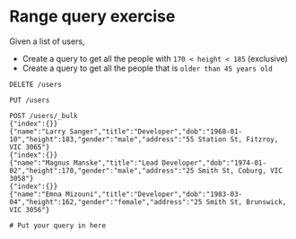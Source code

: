 # Range query exercise
Given a list of users,
* Create a query to get all the people with `170 < height < 185` (exclusive)
* Create a query to get all the people that is `older than 45 years old`

```text
DELETE /users

PUT /users

POST /users/_bulk
{"index":{}}
{"name":"Larry Sanger","title":"Developer","dob":"1968-01-10","height":183,"gender":"male","address":"55 Station St, Fitzroy, VIC 3065"}
{"index":{}}
{"name":"Magnus Manske","title":"Lead Developer","dob":"1974-01-02","height":170,"gender":"male","address":"25 Smith St, Coburg, VIC 3058"}
{"index":{}}
{"name":"Emna Mizouni","title":"Developer","dob":"1983-03-04","height":162,"gender":"female","address":"25 Smith St, Brunswick, VIC 3056"}

# Put your query in here

```
